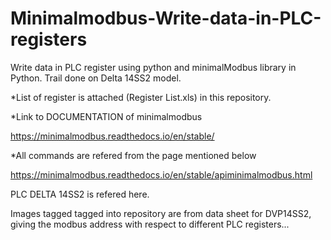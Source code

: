 # Minimalmodbus-Write-data-in-PLC-registers
Write data in PLC register using python and minimalModbus library in Python.
Trail done on Delta 14SS2 model.

*List of register is attached (Register List.xls) in this repository.


*Link to DOCUMENTATION of minimalmodbus

https://minimalmodbus.readthedocs.io/en/stable/


*All commands are refered from the page mentioned below

https://minimalmodbus.readthedocs.io/en/stable/apiminimalmodbus.html


PLC DELTA 14SS2 is refered here.

Images tagged tagged into repository are from data sheet for DVP14SS2, giving the modbus address with respect to different PLC registers...
